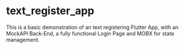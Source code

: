 # text_register_app

This is a basic demonstration of an text registering Flutter App, with an MockAPI Back-End, a fully functional Login Page and MOBX for state management.
